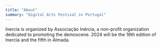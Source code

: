 ```yaml
---
title: "About"
summary: "Digital Arts Festival in Portugal"
---
```


Inercia is organized by Associação Inércia, a non-profit organization dedicated to promoting the demoscene. 2024 will be the 16th edition of Inercia and the fifth in Almada.
